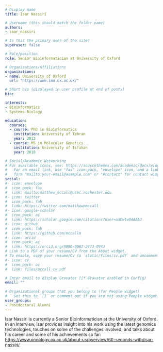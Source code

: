 ```yaml
---
# Display name
title: Isar Nassiri

# Username (this should match the folder name)
authors:
- isar_nassiri

# Is this the primary user of the site?
superuser: false

# Role/position
role: Senior Bioinformatician at University of Oxford

# Organizations/Affiliations
organizations:
- name: University of Oxford
  url: "https://www.imm.ox.ac.uk/"

# Short bio (displayed in user profile at end of posts)
bio: 

interests:
- Bioinformatics
- Systems Biology

education:
  courses:
  - course: PhD in Bioinformatics
    institution: University of Tehran
    year: 2013
  - course: MS in Molecular Genetics
    institution: University of Isfahan
    year: 2018

# Social/Academic Networking
# For available icons, see: https://sourcethemes.com/academic/docs/widgets/#icons
#   For an email link, use "fas" icon pack, "envelope" icon, and a link in the
#   form "mailto:your-email@example.com" or "#contact" for contact widget.
social:
#- icon: envelope
#  icon_pack: fas
#  link: mailto:matthew_mccall@urmc.rochester.edu
#- icon: twitter
#  icon_pack: fab
#  link: https://twitter.com/matthewnmccall
#- icon: google-scholar
#  icon_pack: ai
#  link: https://scholar.google.com/citations?user=aaDwtw0AAAAJ
#- icon: github
#  icon_pack: fab
#  link: https://github.com/mccallm
#- icon: orcid
#  icon_pack: ai
#  link: https://orcid.org/0000-0002-2473-0943
# Link to a PDF of your resume/CV from the About widget.
# To enable, copy your resume/CV to `static/files/cv.pdf` and uncomment the lines below.  
#- icon: cv
#  icon_pack: ai
#  link: files/mccall_cv.pdf

# Enter email to display Gravatar (if Gravatar enabled in Config)
email: ""
  
# Organizational groups that you belong to (for People widget)
#   Set this to `[]` or comment out if you are not using People widget.  
user_groups:
- Postdoctoral Alumni
---
```

Isar Nassiri is currently a Senior Bioinformatician at the University of Oxford. In an interview, Isar provides insight into his work using the latest genomics technologies, touches on some of the challenges involved, and talks about his career and some of his achievements so far: https://www.oncology.ox.ac.uk/about-us/overview/60-seconds-with/isar-nassiri/


